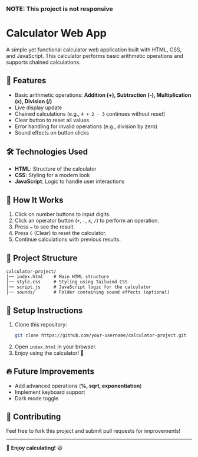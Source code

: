 ### **NOTE: This project is not responsive**

# Calculator Web App

A simple yet functional calculator web application built with HTML, CSS, and JavaScript. This calculator performs basic arithmetic operations and supports chained calculations.

## 🚀 Features
- Basic arithmetic operations: **Addition (+), Subtraction (-), Multiplication (x), Division (/)**
- Live display update
- Chained calculations (e.g., `4 + 2 - 3` continues without reset)
- Clear button to reset all values
- Error handling for invalid operations (e.g., division by zero)
- Sound effects on button clicks

## 🛠️ Technologies Used
- **HTML**: Structure of the calculator
- **CSS**: Styling for a modern look
- **JavaScript**: Logic to handle user interactions

## 📜 How It Works
1. Click on number buttons to input digits.
2. Click an operator button (`+`, `-`, `x`, `/`) to perform an operation.
3. Press `=` to see the result.
4. Press `C` (Clear) to reset the calculator.
5. Continue calculations with previous results.

## 📂 Project Structure
```
calculator-project/
│── index.html    # Main HTML structure
│── style.css     # Styling using Tailwind CSS
│── script.js     # JavaScript logic for the calculator
│── sounds/       # Folder containing sound effects (optional)
```

## 🔧 Setup Instructions
1. Clone this repository:
   ```sh
   git clone https://github.com/your-username/calculator-project.git
   ```
2. Open `index.html` in your browser.
3. Enjoy using the calculator! 🎉

## 🔥 Future Improvements
- Add advanced operations (**%, sqrt, exponentiation**)
- Implement keyboard support
- Dark mode toggle

## 🤝 Contributing
Feel free to fork this project and submit pull requests for improvements!

---

🎯 **Enjoy calculating!** 😃

